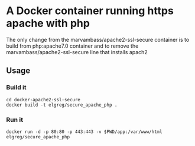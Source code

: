 # A Docker container running https apache with php

The only change from the marvambass/apache2-ssl-secure container is to build from 
php:apache7.0 container and to remove the marvambass/apache2-ssl-secure line that 
installs apach2
 

## Usage

### Build it

```
cd docker-apache2-ssl-secure
docker build -t elgreg/secure_apache_php .
```

### Run it

`docker run -d -p 80:80 -p 443:443 -v $PWD/app:/var/www/html elgreg/secure_apache_php`